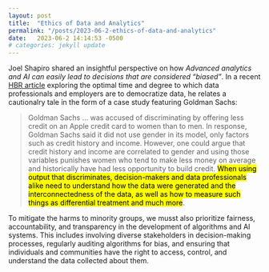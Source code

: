 ```yaml
---
layout: post
title:  "Ethics of Data and Analytics"
permalink: "/posts/2023-06-2-ethics-of-data-and-analytics"
date:   2023-06-2 14:14:53 -0500
# categories: jekyll update
---
```



Joel Shapiro shared an insightful perspective on how <i>Advanced analytics and AI can easily lead to decisions that are considered “biased”</i>.
In a recent <a href="https://hbr.org/2023/05/when-to-give-employees-access-to-data-and-analytics#">HBR article</a> exploring the optimal time and degree to which data professionals and employers are to democratize data, he relates a cautionalry tale in the form of a case study featuring Goldman Sachs:


>Goldman Sachs ... was accused of discriminating by offering less credit on an Apple credit card to women than to men. In response, Goldman Sachs said it did not use gender in its model, only factors such as credit history and income. However, one could argue that credit history and income are correlated to gender and using those variables punishes women who tend to make less money on average and historically have had less opportunity to build credit. <mark>When using output that discriminates, decision-makers and data professionals alike need to understand how the data were generated and the interconnectedness of the data, as well as how to measure such things as differential treatment and much more</mark>.

To mitigate the harms to minority groups, we musst also prioritize fairness, accountability, and transparency in the development of algorithms and AI systems. This includes involving diverse stakeholders in decision-making processes, regularly auditing algorithms for bias, and ensuring that individuals and communities have the right to access, control, and understand the data collected about them.
